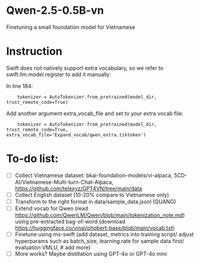 # Qwen-2.5-0.5B-vn
Finetuning a small foundation model for Vietnamese

# Instruction
Swift does not natively support extra vocabulary, so we refer to swift.llm.model.register to add it manually:

In line 184:
```
    tokenizer = AutoTokenizer.from_pretrained(model_dir, trust_remote_code=True)
```
Add another argument extra_vocab_file and set to your extra vocab file:
```
    tokenizer = AutoTokenizer.from_pretrained(model_dir, trust_remote_code=True, extra_vocab_file='Expand_vocab/qwen_extra.tiktoken')
```

# To-do list:

- [ ] Collect Vietnamese dataset: bkai-foundation-models/vi-alpaca, 5CD-AI/Vietnamese-Multi-turn-Chat-Alpaca, https://github.com/telexyz/GPT4VN/tree/main/data
- [ ] Collect English dataset (10-20% compare to Vietnamese only)
- [ ] Transform to the right format in data/sample_data.jsonl (QUANG)
- [ ] Extend vocab for Qwen (read https://github.com/QwenLM/Qwen/blob/main/tokenization_note.md) using pre-extracted bag-of-word (download https://huggingface.co/vinai/phobert-base/blob/main/vocab.txt)
- [ ] Finetune using ms-swift (add dataset, metrics into training script/ adjust hyperparams such as batch_size, learning rate for sample data first/ evaluation VMLU, # add more)
- [ ] More works? Maybe distillation using GPT-4o or GPT-4o mini